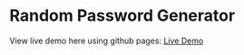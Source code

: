 # Random Password Generator

View live demo here using github pages: [Live Demo](https://cheris-quessou.github.io/RandomPasswordGenerator/)
